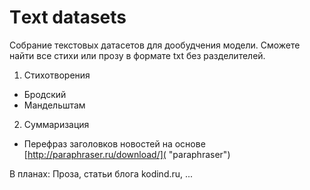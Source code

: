 # Тext datasets

Собрание текстовых датасетов для дообудчения модели. Сможете найти все стихи или прозу в формате txt без разделителей.

1. Стихотворения
  * Бродский 
  * Мандельштам
2. Суммаризация 
  * Перефраз заголовков новостей на основе [http://paraphraser.ru/download/]( "paraphraser")
  
В планах:
Проза, статьи блога kodind.ru,  ...
